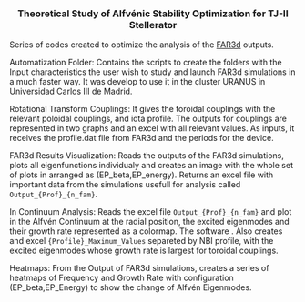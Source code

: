 <h3 align="center"> Theoretical Study of Alfvénic Stability Optimization for TJ-II Stellerator </h3> 


Series of codes created to optimize the analysis of the [FAR3d](http://fusionsites.ciemat.es/jlvelasco/files/papers/cappa2021alfven.pdf) outputs.

Automatization Folder: Contains the scripts to create the folders with the Input characteristics the user wish to study and launch FAR3d simulations in a                          much faster way. It was develop to use it in the cluster URANUS in Universidad Carlos III de Madrid.

Rotational Transform Couplings: It gives the toroidal couplings with the relevant poloidal couplings, and iota profile. The outputs for couplings are                                       represented in two graphs and an excel with all relevant values. As inputs, it receives the profile.dat file from FAR3d and                                 the periods for the device.

FAR3d Results Visualization: Reads the outputs of the FAR3d simulations, plots all eigenfunctions individualy and creates an image with the whole set of                                plots in arranged as (EP_beta,EP_energy). Returns an excel file with important data from the simulations usefull for analysis                              called `Output_{Prof}_{n_fam}`.

In Continuum Analysis: Reads the excel file `Output_{Prof}_{n_fam}` and plot in the Alfvén Continuum at the radial position, the excited eigenmodes and                            their growth rate represented as a colormap. The software . Also creates and excel `{Profile}_Maximum_Values` separeted by NBI                              profile, with the excited eigenmodes whose growth rate is largest for toroidal couplings. 

Heatmaps: From the Output of FAR3d simulations, creates a series of heatmaps of Frequency and Growth Rate with configuration                                      (EP_beta,EP_Energy) to show the change of Alfvén Eigenmodes.


